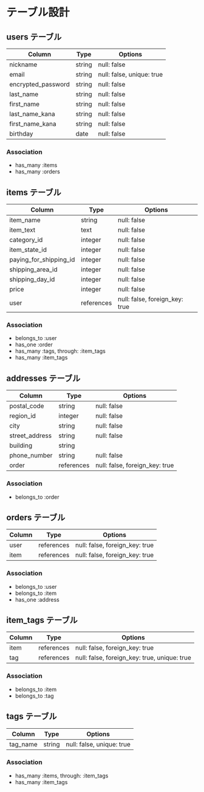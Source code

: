 # テーブル設計

## users テーブル

| Column             | Type    | Options                   |
| ------------------ | ------- | ------------------------- |
| nickname           | string  | null: false               |
| email              | string  | null: false, unique: true |
| encrypted_password | string  | null: false               |
| last_name          | string  | null: false               |
| first_name         | string  | null: false               |          
| last_name_kana     | string  | null: false               |
| first_name_kana    | string  | null: false               |
| birthday           | date    | null: false               |

### Association

- has_many :items
- has_many :orders


## items テーブル

| Column                 | Type       | Options                        |
| ---------------------- | ---------- | ------------------------------ |
| item_name              | string     | null: false                    | 
| item_text              | text       | null: false                    | 
| category_id            | integer    | null: false                    | 
| item_state_id          | integer    | null: false                    |
| paying_for_shipping_id | integer    | null: false                    |
| shipping_area_id       | integer    | null: false                    |
| shipping_day_id        | integer    | null: false                    |
| price                  | integer    | null: false                    |
| user                   | references | null: false, foreign_key: true |

### Association

- belongs_to :user
- has_one :order
- has_many :tags, through: :item_tags
- has_many :item_tags

## addresses テーブル

| Column         | Type       | Options                        |
| -------------- | ---------- | ------------------------------ |
| postal_code    | string     | null: false                    |
| region_id      | integer    | null: false                    |
| city           | string     | null: false                    |
| street_address | string     | null: false                    |
| building       | string     |                                |
| phone_number   | string     | null: false                    |
| order          | references | null: false, foreign_key: true |

### Association

- belongs_to :order


## orders テーブル

| Column         | Type       | Options                        |
| -------------- | ---------- | ------------------------------ |
| user           | references | null: false, foreign_key: true |
| item           | references | null: false, foreign_key: true |

### Association

- belongs_to :user
- belongs_to :item
- has_one :address


## item_tags テーブル

| Column             | Type        | Options                                      |
| ------------------ | ----------- | -------------------------------------------- |
| item               | references  | null: false, foreign_key: true               |
| tag                | references  | null: false, foreign_key: true, unique: true |

### Association

- belongs_to :item
- belongs_to :tag


## tags テーブル

| Column             | Type        | Options                                      |
| ------------------ | ----------- | -------------------------------------------- |
| tag_name           | string      | null: false, unique: true                    |

### Association

- has_many :items, through: :item_tags
- has_many :item_tags


